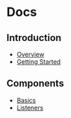 # Docs

## Introduction

- [Overview](overview/index.md)
- [Getting Started](getting-started/index.md)

## Components

- [Basics](/docs/components/basics)
- [Listeners](/docs/components/listeners)
